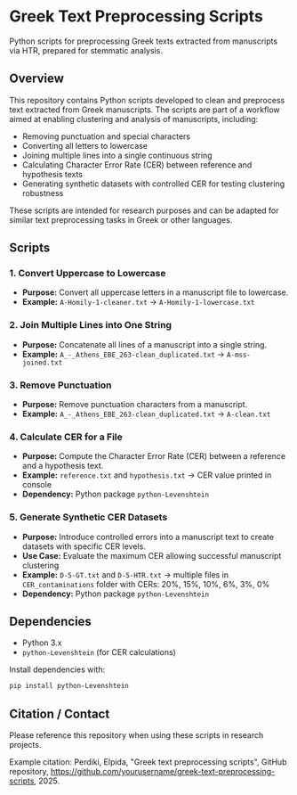 # Greek Text Preprocessing Scripts

Python scripts for preprocessing Greek texts extracted from manuscripts via HTR, prepared for stemmatic analysis.

## Overview

This repository contains Python scripts developed to clean and preprocess text extracted from Greek manuscripts. The scripts are part of a workflow aimed at enabling clustering and analysis of manuscripts, including:

- Removing punctuation and special characters
- Converting all letters to lowercase
- Joining multiple lines into a single continuous string
- Calculating Character Error Rate (CER) between reference and hypothesis texts
- Generating synthetic datasets with controlled CER for testing clustering robustness

These scripts are intended for research purposes and can be adapted for similar text preprocessing tasks in Greek or other languages.

## Scripts

### 1. Convert Uppercase to Lowercase
- **Purpose:** Convert all uppercase letters in a manuscript file to lowercase.
- **Example:** `A-Homily-1-cleaner.txt` → `A-Homily-1-lowercase.txt`

### 2. Join Multiple Lines into One String
- **Purpose:** Concatenate all lines of a manuscript into a single string.
- **Example:** `A_-_Athens_EBE_263-clean_duplicated.txt` → `A-mss-joined.txt`

### 3. Remove Punctuation
- **Purpose:** Remove punctuation characters from a manuscript.
- **Example:** `A_-_Athens_EBE_263-clean_duplicated.txt` → `A-clean.txt`

### 4. Calculate CER for a File
- **Purpose:** Compute the Character Error Rate (CER) between a reference and a hypothesis text.
- **Example:** `reference.txt` and `hypothesis.txt` → CER value printed in console
- **Dependency:** Python package `python-Levenshtein`

### 5. Generate Synthetic CER Datasets
- **Purpose:** Introduce controlled errors into a manuscript text to create datasets with specific CER levels.
- **Use Case:** Evaluate the maximum CER allowing successful manuscript clustering
- **Example:** `D-5-GT.txt` and `D-5-HTR.txt` → multiple files in `CER_contaminations` folder with CERs: 20%, 15%, 10%, 6%, 3%, 0%
- **Dependency:** Python package `python-Levenshtein`

## Dependencies

- Python 3.x
- `python-Levenshtein` (for CER calculations)

Install dependencies with:

```bash
pip install python-Levenshtein
```

## Citation / Contact
Please reference this repository when using these scripts in research projects.  

Example citation:
Perdiki, Elpida, "Greek text preprocessing scripts", GitHub repository, https://github.com/yourusername/greek-text-preprocessing-scripts, 2025.
